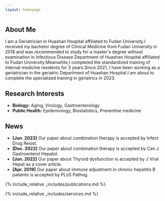 ```yaml
---
layout: homepage
---
```


## About Me

I am a Geriatrician in Huashan Hospital affiliated to Fudan University.I received my bachelor degree of Clinical Medicine from Fudan University in 2018 and was recommended to study for a master's degree without examination in Infectious Disease Department of Huashan Hospital affiliated to Fudan University.Meanwhile,I completed the standardized training of internal medicine residents for 3 years.Since 2021, I have been working as a geriatrician in the geriatric Department of Huashan Hospital.I am about to complete the specialized training in geriatrics in 2023.

## Research Interests

- **Biology:** Aging, Virology, Gastroenterology
- **Public Health:** Epidemiology, Biostatistics, Preventive medicine

## News

- **[Jun. 2023]** Our paper about combination therapy is accepted by Infect Drug Resist.
- **[Dec. 2022]** Our paper about combination therapy is accepted by Can J Gastroenterol Hepatol.
- **[Jun. 2022]** Our paper about Thyroid dysfunction is accepted by J Viral Hepat as a cover article.
- **[Apr. 2019]** Our paper about immune adjustment in chronic hepatitis B patients is accepted by PLoS Pathog.

{% include_relative _includes/publications.md %}

{% include_relative _includes/services.md %}

